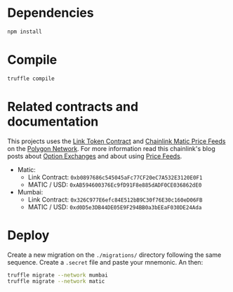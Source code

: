 # Dependencies

```bash
npm install
```

# Compile

```bash
truffle compile
```

# Related contracts and documentation

This projects uses the [Link Token Contract](https://docs.chain.link/docs/link-token-contracts/) and [Chainlink Matic Price Feeds](https://data.chain.link/) on the [Polygon Network](https://docs.chain.link/docs/matic-addresses/). For more information read this chainlink's blog posts about [Option Exchanges](https://blog.chain.link/defi-call-option-exchange-in-solidity/) and about using [Price Feeds](https://blog.chain.link/matic-defi-price-feeds/).

* Matic:
  * Link Contract: `0xb0897686c545045aFc77CF20eC7A532E3120E0F1`
  * MATIC / USD: `0xAB594600376Ec9fD91F8e885dADF0CE036862dE0`
* Mumbai:
  * Link Contract: `0x326C977E6efc84E512bB9C30f76E30c160eD06FB`
  * MATIC / USD: `0xd0D5e3DB44DE05E9F294BB0a3bEEaF030DE24Ada`

# Deploy

Create a new migration on the `./migrations/` directory following the same sequence. Create a `.secret` file and paste your mnemonic. An then:

```bash
truffle migrate --network mumbai
truffle migrate --network matic
```